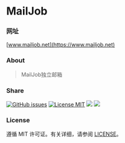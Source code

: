 # MailJob

### 网址

[www.mailjob.net](https://www.mailjob.net)

### About

> MailJob独立邮箱

### Share

[![GitHub issues](https://img.shields.io/github/issues/mailjob/mailjob.github.io.svg?style=flat)](https://github.com/mailjob/mailjob.github.io/issues)
[![License MIT](https://img.shields.io/badge/license-MIT-blue.svg?style=flat)](https://github.com/mailjobblog/mailjob.github.io/blob/main/LICENSEE)
[![](https://img.shields.io/github/stars/mailjob/mailjob.github.io.svg?style=social&label=Star)](https://github.com/mailjobblog/mailjob.github.io)
[![](https://img.shields.io/github/forks/mailjob/mailjob.github.io.svg?style=social&label=Fork)](https://github.com/mailjobblog/mailjob.github.io)

### License

遵循 MIT 许可证。有关详细，请参阅 [LICENSE](https://github.com/mailjob/mailjob.github.io/blob/main/LICENSE)。
